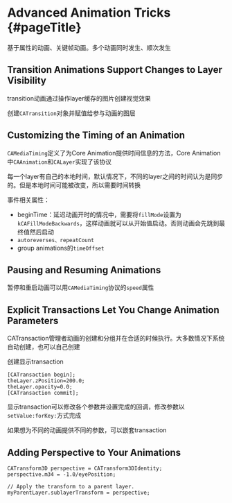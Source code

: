 # Advanced Animation Tricks {#pageTitle}

基于属性的动画、关键帧动画。多个动画同时发生、顺次发生

## Transition Animations Support Changes to Layer Visibility

transition动画通过操作layer缓存的图片创建视觉效果

创建`CATransition`对象并赋值给参与动画的图层

## Customizing the Timing of an Animation

`CAMediaTiming`定义了为Core Animation提供时间信息的方法，Core Animation中`CAAnimation`和`CALayer`实现了该协议

每一个layer有自己的本地时间，默认情况下，不同的layer之间的时间认为是同步的。但是本地时间可能被改变，所以需要时间转换

事件相关属性：

* beginTime：延迟动画开时的情况中，需要将`fillMode`设置为`kCAFillModeBackwards`，这样动画就可以从开始值启动。否则动画会先跳到最终值然后启动
* `autoreverses、repeatCount`
* group animations的`timeOffset`

## Pausing and Resuming Animations

暂停和重启动画可以用`CAMediaTiming`协议的`speed`属性

## Explicit Transactions Let You Change Animation Parameters

CATransaction管理者动画的创建和分组并在合适的时候执行。大多数情况下系统自动创建，也可以自己创建

创建显示transaction

```
[CATransaction begin];
theLayer.zPosition=200.0;
theLayer.opacity=0.0;
[CATransaction commit];
```

显示transaction可以修改各个参数并设置完成的回调，修改参数以`setValue:forKey:`方式完成

如果想为不同的动画提供不同的参数，可以嵌套transaction

## Adding Perspective to Your Animations

```
CATransform3D perspective = CATransform3DIdentity;
perspective.m34 = -1.0/eyePosition;

// Apply the transform to a parent layer.
myParentLayer.sublayerTransform = perspective;
```



